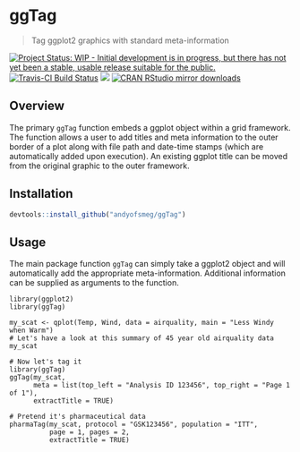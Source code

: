 # ggTag

> Tag ggplot2 graphics with standard meta-information

[![Project Status: WIP - Initial development is in progress, but there has not yet been a stable, usable release suitable for the public.](http://www.repostatus.org/badges/latest/wip.svg)](http://www.repostatus.org/#wip)
[![Travis-CI Build Status](https://travis-ci.org/andyofsmeg/ggTag.svg?branch=master)](https://travis-ci.org/andyofsmeg/ggTag)
[![](http://www.r-pkg.org/badges/version/ggTag)](http://www.r-pkg.org/pkg/ggTag)
[![CRAN RStudio mirror downloads](http://cranlogs.r-pkg.org/badges/ggTag)](http://www.r-pkg.org/pkg/ggTag)

## Overview

The primary `ggTag` function embeds a ggplot object within a grid framework.  The function allows a user to add titles and meta information to the outer border of a plot along with file path and date-time stamps (which are automatically added upon execution).  An existing ggplot title can be moved from the original graphic to the outer framework.

## Installation

```r
devtools::install_github("andyofsmeg/ggTag")
```

## Usage

The main package function `ggTag` can simply take a ggplot2 object and will automatically add the appropriate meta-information. Additional information can be supplied as arguments to the function.

```{r}
library(ggplot2)
library(ggTag)

my_scat <- qplot(Temp, Wind, data = airquality, main = "Less Windy when Warm")
# Let's have a look at this summary of 45 year old airquality data
my_scat 

# Now let's tag it
library(ggTag)
ggTag(my_scat, 
      meta = list(top_left = "Analysis ID 123456", top_right = "Page 1 of 1"),
      extractTitle = TRUE)

# Pretend it's pharmaceutical data
pharmaTag(my_scat, protocol = "GSK123456", population = "ITT", 
          page = 1, pages = 2,
          extractTitle = TRUE) 

```